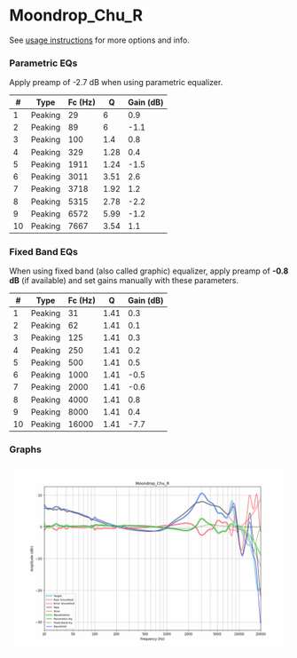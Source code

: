 # Moondrop_Chu_R
See [usage instructions](https://github.com/jaakkopasanen/AutoEq#usage) for more options and info.

### Parametric EQs
Apply preamp of -2.7 dB when using parametric equalizer.

|   # | Type    |   Fc (Hz) |    Q |   Gain (dB) |
|-----|---------|-----------|------|-------------|
|   1 | Peaking |        29 | 6    |         0.9 |
|   2 | Peaking |        89 | 6    |        -1.1 |
|   3 | Peaking |       100 | 1.4  |         0.8 |
|   4 | Peaking |       329 | 1.28 |         0.4 |
|   5 | Peaking |      1911 | 1.24 |        -1.5 |
|   6 | Peaking |      3011 | 3.51 |         2.6 |
|   7 | Peaking |      3718 | 1.92 |         1.2 |
|   8 | Peaking |      5315 | 2.78 |        -2.2 |
|   9 | Peaking |      6572 | 5.99 |        -1.2 |
|  10 | Peaking |      7667 | 3.54 |         1.1 |

### Fixed Band EQs
When using fixed band (also called graphic) equalizer, apply preamp of **-0.8 dB** (if available) and set gains manually with these parameters.

|   # | Type    |   Fc (Hz) |    Q |   Gain (dB) |
|-----|---------|-----------|------|-------------|
|   1 | Peaking |        31 | 1.41 |         0.3 |
|   2 | Peaking |        62 | 1.41 |         0.1 |
|   3 | Peaking |       125 | 1.41 |         0.3 |
|   4 | Peaking |       250 | 1.41 |         0.2 |
|   5 | Peaking |       500 | 1.41 |         0.5 |
|   6 | Peaking |      1000 | 1.41 |        -0.5 |
|   7 | Peaking |      2000 | 1.41 |        -0.6 |
|   8 | Peaking |      4000 | 1.41 |         0.8 |
|   9 | Peaking |      8000 | 1.41 |         0.4 |
|  10 | Peaking |     16000 | 1.41 |        -7.7 |

### Graphs
![](./Moondrop_Chu_R.png)
